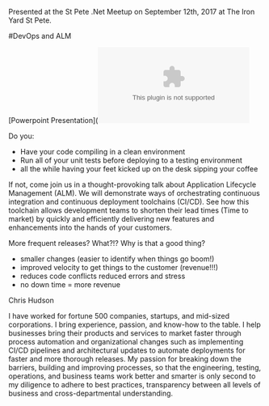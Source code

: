 Presented at the St Pete .Net Meetup on
September 12th, 2017 at The Iron Yard St Pete. 

#DevOps and ALM

[Powerpoint Presentation](![Overview]({{site.url}}/Files/cicdToolChain.pptx)

Do you:  
- Have your code compiling in a clean environment 
- Run all of your unit tests before deploying to a testing environment 
- all the while having your feet kicked up on the desk sipping your coffee

If not, come join us in a thought-provoking talk about Application Lifecycle Management (ALM). We will demonstrate ways of orchestrating continuous integration and continuous deployment toolchains (CI/CD). See how this toolchain allows development teams to shorten their lead times (Time to market) by quickly and efficiently delivering new features and enhancements into the hands of your customers.

More frequent releases? What?!? Why is that a good thing? 
- smaller changes (easier to identify when things go boom!) 
- improved velocity to get things to the customer (revenue!!!) 
- reduces code conflicts reduced errors and stress 
- no down time = more revenue

Chris Hudson

I have worked for fortune 500 companies, startups, and mid-sized corporations. I bring experience, passion, and know-how to the table. I help businesses bring their products and services to market faster through process automation and organizational changes such as implementing CI/CD pipelines and architectural updates to automate deployments for faster and more thorough releases. My passion for breaking down the barriers, building and improving processes, so that the engineering, testing, operations, and business teams work better and smarter is only second to my diligence to adhere to best practices, transparency between all levels of business and cross-departmental understanding.

